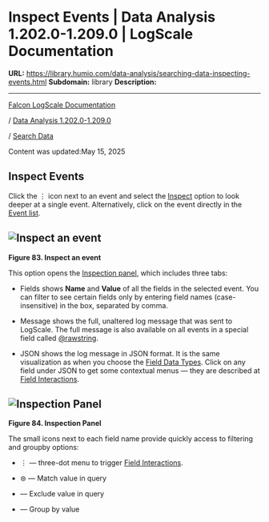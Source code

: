 # Inspect Events | Data Analysis 1.202.0-1.209.0 | LogScale Documentation

**URL:** https://library.humio.com/data-analysis/searching-data-inspecting-events.html
**Subdomain:** library
**Description:** 

---

[Falcon LogScale Documentation](https://library.humio.com)

/ [Data Analysis 1.202.0-1.209.0](data-analysis-docs.html)

/ [Search Data](searching-data.html)

Content was updated:May 15, 2025

## Inspect Events

Click the ⋮ icon next to an event and select the [Inspect](searching-data-inspecting-events.html "Inspect Events") option to look deeper at a single event. Alternatively, click on the event directly in the [Event list](searching-data-changing-the-events-display.html "Display Results and Events"). 

![Inspect an event](images/search-data/inspect-menu.png)  
---  
  
**Figure 83. Inspect an event**

  


This option opens the [Inspection panel](searching-data-inspecting-events.html "Inspect Events"), which includes three tabs: 

  * Fields shows **Name** and **Value** of all the fields in the selected event. You can filter to see certain fields only by entering field names (case-insensitive) in the box, separated by comma. 

  * Message shows the full, unaltered log message that was sent to LogScale. The full message is also available on all events in a special field called [@rawstring](searching-data-event-fields.html#searching-data-event-fields-metadata-rawstring). 

  * JSON shows the log message in JSON format. It is the same visualization as when you choose the [Field Data Types](searching-data-types.html "Field Data Types"). Click on any field under JSON to get some contextual menus — they are described at [Field Interactions](searching-data-field-interactions.html "Field Interactions"). 




![Inspection Panel](images/search-data/inspection-panel.png)  
---  
  
**Figure 84. Inspection Panel**

  


The small icons next to each field name provide quickly access to filtering and groupby options: 

  * ⋮ — three-dot menu to trigger [Field Interactions](searching-data-field-interactions.html "Field Interactions"). 

  * ⊜ — Match value in query 

  * — Exclude value in query 

  * — Group by value
